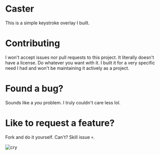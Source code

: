 # Caster

This is a simple keystroke overlay I built.

# Contributing

I won't accept issues nor pull requests to this project. It literally doesn't
have a license. Do whatever you want with it. I built it for a very specific
need I had and won't be maintaining it actively as a project.

# Found a bug?

Sounds like a _you_ problem. I truly couldn't care less lol.

# Like to request a feature?

Fork and do it yourself. Can't? Skill issue 💀.

![cry](https://media3.giphy.com/media/kC2PWmThZBlxvLDCcM/giphy.gif?cid=790b76117fc029a2d03147e348854635103bbbc837d07239&rid=giphy.gif&ct=g)
